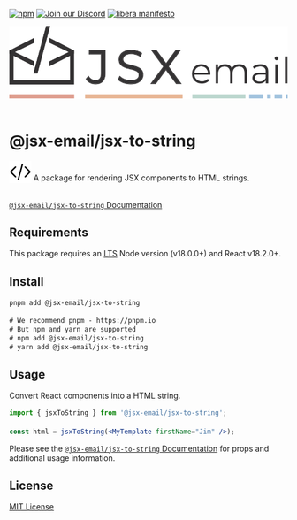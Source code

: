 [npm]: https://img.shields.io/npm/v/@jsx-email/jsx-to-string
[npm-url]: https://www.npmjs.com/package/@jsx-email/jsx-to-string

[![npm][npm]][npm-url]
[![Join our Discord](https://img.shields.io/badge/join_our-Discord-5a64ea)](https://discord.gg/FywZN57mTg)
[![libera manifesto](https://img.shields.io/badge/libera-manifesto-lightgrey.svg)](https://liberamanifesto.com)

<div align="center">
	<img src="https://raw.githubusercontent.com/shellscape/jsx-email/main/assets/npm-header.svg" alt="JSX email"><br/><br/>
</div>

# @jsx-email/jsx-to-string

<div>
  <img src="https://raw.githubusercontent.com/shellscape/jsx-email/main/assets/brackets.svg" alt="JSX email" valign="sub">
  A package for rendering JSX components to HTML strings.
<div><br>

[`@jsx-email/jsx-to-string` Documentation](https://jsx.email/docs/core/jsx-to-string)

## Requirements

This package requires an [LTS](https://github.com/nodejs/Release) Node version (v18.0.0+) and React v18.2.0+.

## Install

```shell
pnpm add @jsx-email/jsx-to-string

# We recommend pnpm - https://pnpm.io
# But npm and yarn are supported
# npm add @jsx-email/jsx-to-string
# yarn add @jsx-email/jsx-to-string
```

## Usage

Convert React components into a HTML string.

```jsx
import { jsxToString } from '@jsx-email/jsx-to-string';

const html = jsxToString(<MyTemplate firstName="Jim" />);
```

Please see the [`@jsx-email/jsx-to-string` Documentation](https://jsx.email/docs/core/jsx-to-string) for props and additional usage information.

## License

[MIT License](./LICENSE.md)
